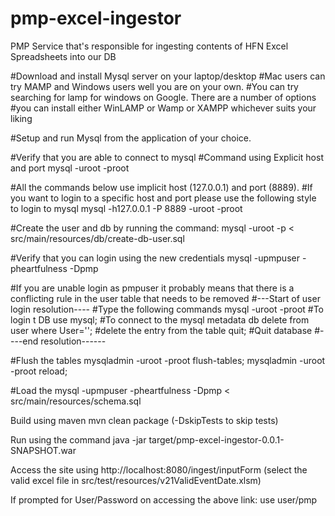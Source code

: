 # pmp-excel-ingestor
PMP Service that's responsible for ingesting contents of HFN Excel Spreadsheets into our DB

#Download and install Mysql server on your laptop/desktop
#Mac users can try MAMP and Windows users well you are on your own.
#You can try searching for lamp for windows on Google. There are a number of options
#you can install either WinLAMP or Wamp or XAMPP whichever suits your liking

#Setup and run Mysql from the application of your choice.

#Verify that you are able to connect to mysql
#Command using Explicit host and port
mysql -uroot -proot

#All the commands below use implicit host (127.0.0.1) and port (8889).
#If you want to login to a specific host and port please use the following style to login to mysql
mysql -h127.0.0.1 -P 8889 -uroot -proot

#Create the user and db by running the command:
mysql -uroot -p < src/main/resources/db/create-db-user.sql

#Verify that you can login using the new credentials
mysql -upmpuser -pheartfulness -Dpmp

#If you are unable login as pmpuser it probably means that there is a conflicting rule in the user table that needs to be removed
#---Start of user login resolution----
#Type the following commands
mysql -uroot -proot #To login t DB
use mysql; #To connect to the mysql metadata db
delete from user where User=''; #delete the entry from the table
quit; #Quit database
#----end resolution------

#Flush the tables
mysqladmin -uroot -proot flush-tables;
mysqladmin -uroot -proot reload;

#Load the 
mysql -upmpuser -pheartfulness -Dpmp < src/main/resources/schema.sql

Build using maven
mvn clean package (-DskipTests to skip tests)

Run using the command
java -jar target/pmp-excel-ingestor-0.0.1-SNAPSHOT.war

Access the site using
http://localhost:8080/ingest/inputForm (select the valid excel file in src/test/resources/v21ValidEventDate.xlsm)

If prompted for User/Password on accessing the above link: use user/pmp

